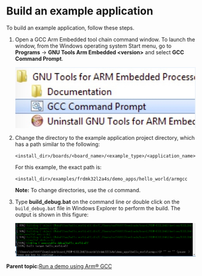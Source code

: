 # Build an example application

To build an example application, follow these steps.

1.  Open a GCC Arm Embedded tool chain command window. To launch the window, from the Windows operating system Start menu, go to **Programs** -\> **GNU Tools Arm Embedded <version\>** and select **GCC Command Prompt**.

    ![](../images/launch_command_prompt_20.jpg "Launch command prompt")

2.  Change the directory to the example application project directory, which has a path similar to the following:

    ```
    <install_dir>/boards/<board_name>/<example_type>/<application_name>/armgcc
    ```

    For this example, the exact path is:

    ```
    <install_dir>/examples/frdmk32l2a4s/demo_apps/hello_world/armgcc
    ```

    **Note:** To change directories, use the `cd` command.

3.  Type **build\_debug.bat** on the command line or double click on the `build_debug.bat` file in Windows Explorer to perform the build. The output is shown in this figure:

    ![](../images/hello_world_demo_build_successful_k32l2a4s.png "hello_world demo build successful")


**Parent topic:**[Run a demo using Arm® GCC](../topics/run_a_demo_using_arm__gcc.md)

